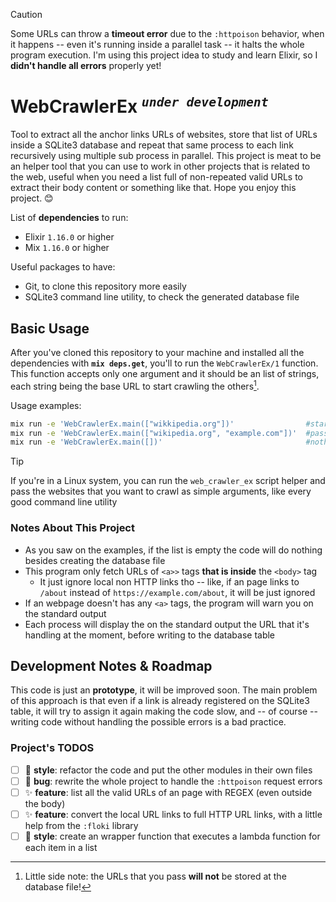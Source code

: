 

> [!CAUTION]
> Some URLs can throw a **timeout error** due to the `:httpoison` behavior, when it happens -- even it's running inside a parallel task -- it halts the whole program execution.  I'm using this project idea to study and learn Elixir, so I **didn't handle all errors** properly yet!

# WebCrawlerEx <sup>*`under development`*</sup>
Tool to extract all the anchor links URLs of websites, store that list of URLs inside a SQLite3 database and repeat that same process to each link recursively using multiple sub process in parallel. This project is meat to be an helper tool that you can use to work in other projects that is related to the web, useful when you need a list full of non-repeated valid URLs to extract their body content or something like that. Hope you enjoy this project. 😊

List of **dependencies** to run:
+ Elixir `1.16.0` or higher
+ Mix `1.16.0` or higher

Useful packages to have:
+ Git, to clone this repository more easily
+ SQLite3 command line utility, to check the generated database file

## Basic Usage
After you've cloned this repository to your machine and installed all the dependencies with **`mix deps.get`**, you'll  to run the `WebCrawlerEx/1` function. This function accepts only one argument and it should be an list of strings, each string being the base URL to start crawling the others[^1].
[^1]: Little side note: the URLs that you pass **will not** be stored at the database file!

Usage examples:
```bash
mix run -e 'WebCrawlerEx.main(["wikkipedia.org"])'                #staring with just a single website
mix run -e 'WebCrawlerEx.main(["wikipedia.org", "example.com"])'  #passing multiple websites
mix run -e 'WebCrawlerEx.main([])'                                #nothing happens...
```

> [!TIP]
> If you're in a Linux system, you can run the `web_crawler_ex` script helper and pass the websites that you want to crawl as simple arguments, like every good command line utility

### Notes About This Project
+ As you saw on the examples, if the list is empty the code will do nothing besides creating the database file
+ This program only fetch URLs of `<a>>` tags **that is inside** the `<body>` tag
	+ It just ignore local non HTTP links tho -- like, if an page links to `/about` instead of `https://example.com/about`, it will be just ignored
+ If an webpage doesn't has any `<a>` tags, the program will warn you on the standard output
+ Each process will display the on the standard output the URL that it's handling at the moment, before writing to the database table

## Development Notes & Roadmap
This code is just an **prototype**, it will be improved soon. The main problem of this approach is that even if a link is already registered on the SQLite3 table, it will try to assign it again making the code slow, and -- of course -- writing code without handling the possible errors is a bad practice.

### Project's TODOS
+ [ ] :art: **style**: refactor the code and put the other modules in their own files
+ [ ] :bug: **bug**: rewrite the whole project to handle the `:httpoison` request errors
+ [ ] :sparkles: **feature**: list all the valid URLs of an page with REGEX (even outside the body)
+ [ ] :sparkles: **feature**: convert the local URL links to full HTTP URL links, with a little help from the `:floki` library
+ [ ] :art: **style**: create an wrapper function that executes a lambda function for each item in a list

